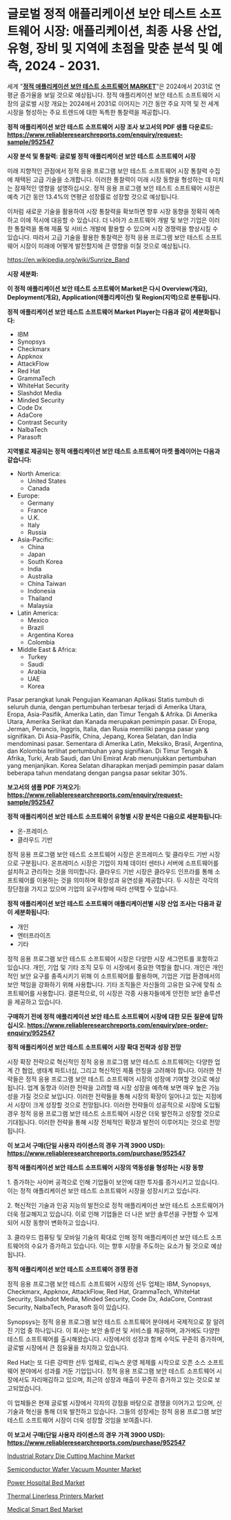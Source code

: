 <p><h1>글로벌 정적 애플리케이션 보안 테스트 소프트웨어 시장: 애플리케이션, 최종 사용 산업, 유형, 장비 및 지역에 초점을 맞춘 분석 및 예측, 2024 - 2031.</h1></p><p>세계 "<strong><a href="https://www.reliableresearchreports.com/static-application-security-testing-software-r952547">정적 애플리케이션 보안 테스트 소프트웨어 MARKET</a></strong>"은 2024에서 2031로 연평균 증가율을 보일 것으로 예상됩니다. 정적 애플리케이션 보안 테스트 소프트웨어 시장의 글로벌 시장 개요는 2024에서 2031로 이어지는 기간 동안 주요 지역 및 전 세계 시장을 형성하는 주요 트렌드에 대한 독특한 통찰력을 제공합니다.</p>
<p><strong>정적 애플리케이션 보안 테스트 소프트웨어 시장 조사 보고서의 PDF 샘플 다운로드: <a href="https://www.reliableresearchreports.com/enquiry/request-sample/952547">https://www.reliableresearchreports.com/enquiry/request-sample/952547</a></strong></p>
<p><strong>시장 분석 및 통찰력: 글로벌 정적 애플리케이션 보안 테스트 소프트웨어 시장</strong></p>
<p><p>미래 지향적인 관점에서 정적 응용 프로그램 보안 테스트 소프트웨어 시장 통찰력 수집에 채택된 고급 기술을 소개합니다. 이러한 통찰력이 미래 시장 동향을 형성하는 데 미치는 잠재적인 영향을 설명하십시오. 정적 응용 프로그램 보안 테스트 소프트웨어 시장은 예측 기간 동안 13.4%의 연평균 성장률로 성장할 것으로 예상됩니다.</p><p>이처럼 새로운 기술을 활용하여 시장 통찰력을 확보하면 향후 시장 동향을 정확히 예측하고 이에 적시에 대응할 수 있습니다. 더 나아가 소프트웨어 개발 및 보안 기업은 이러한 통찰력을 통해 제품 및 서비스 개발에 활용할 수 있으며 시장 경쟁력을 향상시킬 수 있습니다. 따라서 고급 기술을 활용한 통찰력은 정적 응용 프로그램 보안 테스트 소프트웨어 시장이 미래에 어떻게 발전할지에 큰 영향을 미칠 것으로 예상됩니다.</p></p>
<p><a href="%7CAUTHORITHY_DOMAIN_URL%7C">https://en.wikipedia.org/wiki/Sunrize_Band</a></p>
<p><strong>시장 세분화:</strong></p>
<p><strong>이 정적 애플리케이션 보안 테스트 소프트웨어 Market은 다시 Overview(개요), Deployment(개요), Application(애플리케이션) 및 Region(지역)으로 분류됩니다.</strong></p>
<p><strong>정적 애플리케이션 보안 테스트 소프트웨어 Market Player는 다음과 같이 세분화됩니다:</strong></p>
<p><ul><li>IBM</li><li>Synopsys</li><li>Checkmarx</li><li>Appknox</li><li>AttackFlow</li><li>Red Hat</li><li>GrammaTech</li><li>WhiteHat Security</li><li>Slashdot Media</li><li>Minded Security</li><li>Code Dx</li><li>AdaCore</li><li>Contrast Security</li><li>NalbaTech</li><li>Parasoft</li></ul></p>
<p><strong>지역별로 제공되는 정적 애플리케이션 보안 테스트 소프트웨어 마켓 플레이어는 다음과 같습니다:</strong></p>
<p><ul>
    <li>
        North America:
        <ul>
            <li>United States</li>
            <li>Canada</li>
        </ul>
    </li>
    <li>
        Europe:
        <ul>
            <li>Germany</li>
            <li>France</li>
            <li>U.K.</li>
            <li>Italy</li>
            <li>Russia</li>
        </ul>
    </li>
    <li>
        Asia-Pacific:
        <ul>
            <li>China</li>
            <li>Japan</li>
            <li>South Korea</li>
            <li>India</li>
            <li>Australia</li>
            <li>China Taiwan</li>
            <li>Indonesia</li>
            <li>Thailand</li>
            <li>Malaysia</li>
        </ul>
    </li>
    <li>
        Latin America:
        <ul>
            <li>Mexico</li>
            <li>Brazil</li>
            <li>Argentina Korea</li>
            <li>Colombia</li>
        </ul>
    </li>
    <li>
        Middle East & Africa:
        <ul>
            <li>Turkey</li>
            <li>Saudi</li>
            <li>Arabia</li>
            <li>UAE</li>
            <li>Korea</li>
        </ul>
    </li>
    </ul></p>
<p><p>Pasar perangkat lunak Pengujian Keamanan Aplikasi Statis tumbuh di seluruh dunia, dengan pertumbuhan terbesar terjadi di Amerika Utara, Eropa, Asia-Pasifik, Amerika Latin, dan Timur Tengah & Afrika. Di Amerika Utara, Amerika Serikat dan Kanada merupakan pemimpin pasar. Di Eropa, Jerman, Perancis, Inggris, Italia, dan Rusia memiliki pangsa pasar yang signifikan. Di Asia-Pasifik, China, Jepang, Korea Selatan, dan India mendominasi pasar. Sementara di Amerika Latin, Meksiko, Brasil, Argentina, dan Kolombia terlihat pertumbuhan yang signifikan. Di Timur Tengah & Afrika, Turki, Arab Saudi, dan Uni Emirat Arab menunjukkan pertumbuhan yang menjanjikan. Korea Selatan diharapkan menjadi pemimpin pasar dalam beberapa tahun mendatang dengan pangsa pasar sekitar 30%.</p></p>
<p><strong>보고서의 샘플 PDF 가져오기: <a href="https://www.reliableresearchreports.com/enquiry/request-sample/952547">https://www.reliableresearchreports.com/enquiry/request-sample/952547</a></strong></p>
<p><strong>정적 애플리케이션 보안 테스트 소프트웨어 유형별 시장 분석은 다음으로 세분화됩니다:</strong></p>
<p><ul><li>온-프레미스</li><li>클라우드 기반</li></ul></p>
<p><p>정적 응용 프로그램 보안 테스트 소프트웨어 시장은 온프레미스 및 클라우드 기반 시장으로 구분됩니다. 온프레미스 시장은 기업이 자체 데이터 센터나 서버에 소프트웨어를 설치하고 관리하는 것을 의미합니다. 클라우드 기반 시장은 클라우드 인프라를 통해 소프트웨어를 이용하는 것을 의미하며 확장성과 유연성을 제공합니다. 두 시장은 각각의 장단점을 가지고 있으며 기업의 요구사항에 따라 선택할 수 있습니다.</p></p>
<p><strong>정적 애플리케이션 보안 테스트 소프트웨어 애플리케이션별 시장 산업 조사는 다음과 같이 세분화됩니다:</strong></p>
<p><ul><li>개인</li><li>엔터프라이즈</li><li>기타</li></ul></p>
<p><p>정적 응용 프로그램 보안 테스트 소프트웨어 시장은 다양한 시장 세그먼트를 포함하고 있습니다. 개인, 기업 및 기타 조직 모두 이 시장에서 중요한 역할을 합니다. 개인은 개인적인 보안 요구를 충족시키기 위해 이 소프트웨어를 활용하며, 기업은 기업 환경에서의 보안 책임을 강화하기 위해 사용합니다. 기타 조직들은 자신들의 고유한 요구에 맞춰 소프트웨어를 사용합니다. 결론적으로, 이 시장은 각종 사용자들에게 안전한 보안 솔루션을 제공하고 있습니다.</p></p>
<p><strong>구매하기 전에 정적 애플리케이션 보안 테스트 소프트웨어 시장에 대한 모든 질문에 답하십시오. <a href="https://www.reliableresearchreports.com/enquiry/pre-order-enquiry/952547">https://www.reliableresearchreports.com/enquiry/pre-order-enquiry/952547</a></strong></p>
<p><strong>정적 애플리케이션 보안 테스트 소프트웨어 시장 확대 전략과 성장 전망</strong></p>
<p><p>시장 확장 전략으로 혁신적인 정적 응용 프로그램 보안 테스트 소프트웨어는 다양한 업계 간 협업, 생태계 파트너십, 그리고 혁신적인 제품 런칭을 고려해야 합니다. 이러한 전략들은 정적 응용 프로그램 보안 테스트 소프트웨어 시장의 성장에 기여할 것으로 예상됩니다. 업계 동향과 이러한 전략을 고려할 때 시장 성장을 예측해 보면 매우 높은 가능성을 가질 것으로 보입니다. 이러한 전략들을 통해 시장의 확장이 일어나고 있는 지점에서 시장이 크게 성장할 것으로 전망됩니다. 이러한 전략들이 성공적으로 시장에 도입될 경우 정적 응용 프로그램 보안 테스트 소프트웨어 시장은 더욱 발전하고 성장할 것으로 기대됩니다. 이러한 전략을 통해 시장 전체적인 확장과 발전이 이루어지는 것으로 전망됩니다.</p></p>
<p><strong>이 보고서 구매(단일 사용자 라이센스의 경우 가격 3900 USD): <a href="https://www.reliableresearchreports.com/purchase/952547">https://www.reliableresearchreports.com/purchase/952547</a></strong></p>
<p><strong>정적 애플리케이션 보안 테스트 소프트웨어 시장의 역동성을 형성하는 시장 동향</strong></p>
<p><p>1. 증가하는 사이버 공격으로 인해 기업들이 보안에 대한 투자를 증가시키고 있습니다. 이는 정적 애플리케이션 보안 테스트 소프트웨어 시장을 성장시키고 있습니다.</p><p>2. 혁신적인 기술과 인공 지능의 발전으로 정적 애플리케이션 보안 테스트 소프트웨어가 더욱 정교해지고 있습니다. 이로 인해 기업들은 더 나은 보안 솔루션을 구현할 수 있게 되어 시장 동향이 변화하고 있습니다.</p><p>3. 클라우드 컴퓨팅 및 모바일 기술의 확대로 인해 정적 애플리케이션 보안 테스트 소프트웨어의 수요가 증가하고 있습니다. 이는 향후 시장을 주도하는 요소가 될 것으로 예상됩니다.</p></p>
<p><strong>정적 애플리케이션 보안 테스트 소프트웨어 경쟁 환경</strong></p>
<p><p>정적 응용 프로그램 보안 테스트 소프트웨어 시장의 선두 업체는 IBM, Synopsys, Checkmarx, Appknox, AttackFlow, Red Hat, GrammaTech, WhiteHat Security, Slashdot Media, Minded Security, Code Dx, AdaCore, Contrast Security, NalbaTech, Parasoft 등이 있습니다. </p><p>Synopsys는 정적 응용 프로그램 보안 테스트 소프트웨어 분야에서 국제적으로 잘 알려진 기업 중 하나입니다. 이 회사는 보안 솔루션 및 서비스를 제공하며, 과거에도 다양한 테스트 소프트웨어를 출시해왔습니다. 시장에서의 성장과 함께 수익도 꾸준히 증가하며, 글로벌 시장에서 큰 점유율을 차지하고 있습니다.</p><p>Red Hat는 또 다른 강력한 선두 업체로, 리눅스 운영 체제를 시작으로 오픈 소스 소프트웨어 분야에서 성과를 거둔 기업입니다. 정적 응용 프로그램 보안 테스트 소프트웨어 시장에서도 자리매김하고 있으며, 최근의 성장과 매출이 꾸준히 증가하고 있는 것으로 보고되었습니다.</p><p>이 업체들은 현재 글로벌 시장에서 각자의 강점을 바탕으로 경쟁을 이어가고 있으며, 신기술과 혁신을 통해 더욱 발전하고 있습니다. 그들의 성장세는 정적 응용 프로그램 보안 테스트 소프트웨어 시장이 더욱 성장할 것임을 보여줍니다.</p></p>
<p><strong>이 보고서 구매(단일 사용자 라이센스의 경우 가격 3900 USD): <a href="https://www.reliableresearchreports.com/purchase/952547">https://www.reliableresearchreports.com/purchase/952547</a></strong></p>
<p><p><a href="https://github.com/SheilaBruen2023/Market-Research-Report-List-2/blob/main/industrial-rotary-die-cutting-machine-market.md">Industrial Rotary Die Cutting Machine Market</a></p><p><a href="https://github.com/arionmp/Market-Research-Report-List-4/blob/main/semiconductor-wafer-vacuum-mounter-market.md">Semiconductor Wafer Vacuum Mounter Market</a></p><p><a href="https://issuu.com/reportprime-2/docs/power-hospital-bed-market-size-2030.pptx">Power Hospital Bed Market</a></p><p><a href="https://github.com/marthawweekle/Market-Research-Report-List-2/blob/main/thermal-linerless-printers-market.md">Thermal Linerless Printers Market</a></p><p><a href="https://issuu.com/reportprime-2/docs/medical-smart-bed-market-size-2030.pptx">Medical Smart Bed Market</a></p></p>